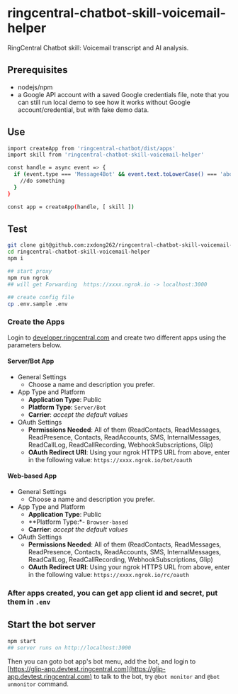 # ringcentral-chatbot-skill-voicemail-helper

RingCentral Chatbot skill: Voicemail transcript and AI analysis.

## Prerequisites

- nodejs/npm
- a Google API account with a saved Google credentials file, note that you can still run local demo to see how it works without Google account/credential, but with fake demo data.

## Use

```bash
import createApp from 'ringcentral-chatbot/dist/apps'
import skill from 'ringcentral-chatbot-skill-voicemail-helper'

const handle = async event => {
  if (event.type === 'Message4Bot' && event.text.toLowerCase() === 'about') {
    //do something
  }
}

const app = createApp(handle, [ skill ])

```

## Test

```bash
git clone git@github.com:zxdong262/ringcentral-chatbot-skill-voicemail-helper.git
cd ringcentral-chatbot-skill-voicemail-helper
npm i

## start proxy
npm run ngrok
## will get Forwarding  https://xxxx.ngrok.io -> localhost:3000

## create config file
cp .env.sample .env

```

### Create the Apps

Login to [developer.ringcentral.com](https://developer.ringcentral.com) and create two different apps using the parameters below.

#### Server/Bot App

- General Settings
  - Choose a name and description you prefer.
- App Type and Platform
  - **Application Type**: Public
  - **Platform Type**: `Server/Bot`
  - **Carrier**: *accept the default values*
- OAuth Settings
  - **Permissions Needed**: All of them (ReadContacts, ReadMessages, ReadPresence, Contacts, ReadAccounts, SMS, InternalMessages, ReadCallLog, ReadCallRecording, WebhookSubscriptions, Glip)
  - **OAuth Redirect URI**: Using your ngrok HTTPS URL from above, enter in the following value:
          `https://xxxx.ngrok.io/bot/oauth`

#### Web-based App

- General Settings
  - Choose a name and description you prefer. 
- App Type and Platform
  - **Application Type**: Public
  - **Platform Type:*- `Browser-based`
  - **Carrier**: *accept the default values*
- OAuth Settings
  - **Permissions Needed**: All of them (ReadContacts, ReadMessages, ReadPresence, Contacts, ReadAccounts, SMS, InternalMessages, ReadCallLog, ReadCallRecording, WebhookSubscriptions, Glip)
  - **OAuth Redirect URI**: Using your ngrok HTTPS URL from above, enter in the following value:
    `https://xxxx.ngrok.io/rc/oauth`

### After apps created, you can get app client id and secret, put them in `.env`

## Start the bot server

```bash
npm start
## server runs on http://localhost:3000
```

Then you can goto bot app's bot menu, add the bot, and login to [https://glip-app.devtest.ringcentral.com](https://glip-app.devtest.ringcentral.com) to talk to the bot, try `@bot monitor` and `@bot unmonitor` command.
